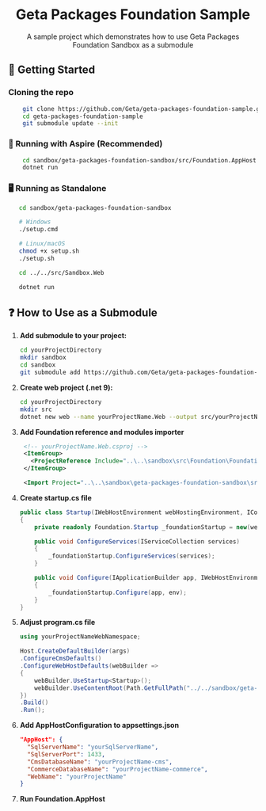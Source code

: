 <div align="center">
  <h1>Geta Packages Foundation Sample</h1>
  <p>A sample project which demonstrates how to use Geta Packages Foundation Sandbox as a submodule</p>
</div>

## 🏁 Getting Started

### Cloning the repo

```bash
    git clone https://github.com/Geta/geta-packages-foundation-sample.git
    cd geta-packages-foundation-sample
    git submodule update --init
```

### 🧪 Running with Aspire (Recommended)
```bash
    cd sandbox/geta-packages-foundation-sandbox/src/Foundation.AppHost
    dotnet run 
```

### 🖥️ Running as Standalone
```bash
   cd sandbox/geta-packages-foundation-sandbox

   # Windows
   ./setup.cmd

   # Linux/macOS
   chmod +x setup.sh
   ./setup.sh

   cd ../../src/Sandbox.Web

   dotnet run
```

## ❓ How to Use as a Submodule
1. **Add submodule to your project:**
   ```bash
   cd yourProjectDirectory
   mkdir sandbox
   cd sandbox
   git submodule add https://github.com/Geta/geta-packages-foundation-sandbox.git
   ```
2. **Create web project (.net 9):**
   ```bash
   cd yourProjectDirectory
   mkdir src
   dotnet new web --name yourProjectName.Web --output src/yourProjectName.Web
   ```
3. **Add Foundation reference and modules importer**
   ```xml
    <!-- yourProjectName.Web.csproj -->
    <ItemGroup>
      <ProjectReference Include="..\..\sandbox\src\Foundation\Foundation.csproj" />
    </ItemGroup>
   
    <Import Project="..\..\sandbox\geta-packages-foundation-sandbox\src\Foundation\modules\ModulesInclude.proj"/>
   ```
4. **Create startup.cs file**
    ```cs
    public class Startup(IWebHostEnvironment webHostingEnvironment, IConfiguration configuration)
    {
        private readonly Foundation.Startup _foundationStartup = new(webHostingEnvironment, configuration);
    
        public void ConfigureServices(IServiceCollection services)
        {
            _foundationStartup.ConfigureServices(services);
        }
    
        public void Configure(IApplicationBuilder app, IWebHostEnvironment env)
        {
            _foundationStartup.Configure(app, env);
        }
    }
    ```
5. **Adjust program.cs file**
    ```cs
    using yourProjectNameWebNamespace;
    
    Host.CreateDefaultBuilder(args)
    .ConfigureCmsDefaults()
    .ConfigureWebHostDefaults(webBuilder =>
    {
        webBuilder.UseStartup<Startup>();
        webBuilder.UseContentRoot(Path.GetFullPath("../../sandbox/geta-packages-foundation-sandbox/src/Foundation"));
    })
    .Build()
    .Run();

    ```

6. **Add AppHostConfiguration to appsettings.json**
    ```json
    "AppHost": {
      "SqlServerName": "yourSqlServerName",
      "SqlServerPort": 1433,
      "CmsDatabaseName": "yourProjectName-cms",
      "CommerceDatabaseName": "yourProjectName-commerce",
      "WebName": "yourProjectName"
    }

    ```
7. **Run Foundation.AppHost**   
